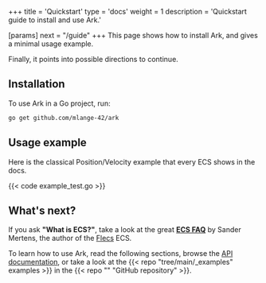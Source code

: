 +++
title = 'Quickstart'
type = 'docs'
weight = 1
description = 'Quickstart guide to install and use Ark.'

[params]
next = "/guide"
+++
This page shows how to install Ark, and gives a minimal usage example.

Finally, it points into possible directions to continue.

## Installation

To use Ark in a Go project, run:

```bash
go get github.com/mlange-42/ark
```

## Usage example

Here is the classical Position/Velocity example that every ECS shows in the docs.

{{< code example_test.go >}}

## What's next?

If you ask **"What is ECS?"**, take a look at the great [**ECS FAQ**](https://github.com/SanderMertens/ecs-faq) by Sander Mertens, the author of the [Flecs](http://flecs.dev) ECS.

To learn how to use Ark, read the following sections,
browse the [API documentation](https://pkg.go.dev/github.com/mlange-42/ark),
or take a look at the {{< repo "tree/main/_examples" examples >}} in the {{< repo "" "GitHub repository" >}}.

